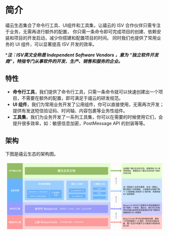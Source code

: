 
# 简介

禧云生态集合了命令行工具、UI组件和工具集，让禧云的 ISV 合作伙伴只需专注于业务，无需再进行额外的配置，
你只需一条命令即可完成项目的创建、依赖安装和项目的开发启动，减少你搭建和配置项目的时间。
同时我们也提供了常用业务的 UI 组件，可以显著提高 ISV 开发的效率。

****注：ISV英文全称是 Independent Software Vendors ，意为 “独立软件开发商”，特指专门从事软件的开发、生产、销售和服务的企业。***

## 特性

* **命令行工具**，我们提供了命令行工具，只需一条命令就可以快速创建出一个项目，不需要在额外的配置，即可满足于禧云的研发规范。
* **UI 组件**，我们为常用业务开发了公用组件，你可以直接使用，无需再次开发；提供有发送短信验证码、时间轴、内容包裹等业务性组件。
* **工具集**，我们为业务开发了一系列工具集，你可以在需要的时候使用它们，会提升很多效率，如：敏感信息加密，PostMessage API 的封装等等。

## 架构

下图是禧云生态的架构图。

![架构图](./pics/structure.png)
